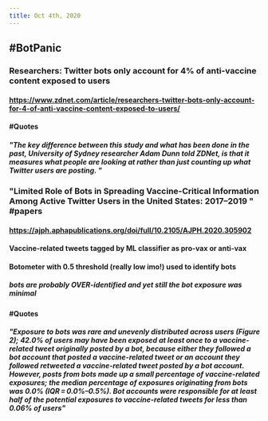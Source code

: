 ```yaml
---
title: Oct 4th, 2020
---
```


## #BotPanic
### Researchers: Twitter bots only account for 4% of anti-vaccine content exposed to users
#### https://www.zdnet.com/article/researchers-twitter-bots-only-account-for-4-of-anti-vaccine-content-exposed-to-users/
#### #Quotes
##### "The key difference between this study and what has been done in the past, University of Sydney researcher Adam Dunn told ZDNet, is that it measures what people are looking at rather than just counting up what Twitter users are posting. "
### "Limited Role of Bots in Spreading Vaccine-Critical Information Among Active Twitter Users in the United States: 2017–2019 " #papers
#### https://ajph.aphapublications.org/doi/full/10.2105/AJPH.2020.305902
#### Vaccine-related tweets tagged by ML classifier as pro-vax or anti-vax
#### Botometer with 0.5 threshold (really low imo!) used to identify bots
##### bots are probably OVER-identified and yet still the bot exposure was minimal
#### #Quotes
##### "Exposure to bots was rare and unevenly distributed across users (Figure 2); 42.0% of users may have been exposed at least once to a vaccine-related tweet originally posted by a bot, because either they followed a bot account that posted a vaccine-related tweet or an account they followed retweeted a vaccine-related tweet posted by a bot account. However, posts from bots made up a small percentage of vaccine-related exposures; the median percentage of exposures originating from bots was 0.0% (IQR = 0.0%–0.5%). Bot accounts were responsible for at least half of the potential exposures to vaccine-related tweets for less than 0.06% of users"
#####
